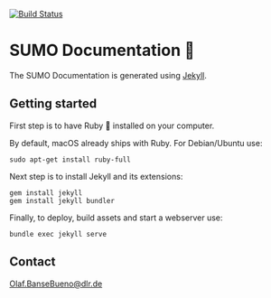 [![Build Status](https://travis-ci.org/angelobanse/sumo-documentation.svg?branch=master)](https://travis-ci.org/angelobanse/sumo-documentation)

# SUMO Documentation :book:

The SUMO Documentation is generated using [Jekyll](https://jekyllrb.com).

## Getting started

First step is to have Ruby :gem: installed on your computer. 

By default, macOS already ships with Ruby. For Debian/Ubuntu use:
```
sudo apt-get install ruby-full
```

Next step is to install Jekyll and its extensions:

```
gem install jekyll
gem install jekyll bundler
```

Finally, to deploy, build assets and start a webserver use:
```
bundle exec jekyll serve
```

## Contact
[Olaf.BanseBueno@dlr.de](mailto:Olaf.BanseBueno@dlr.de)
